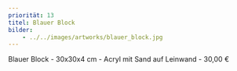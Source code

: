```yaml
---
priorität: 13
titel: Blauer Block
bilder:
    - ../../images/artworks/blauer_block.jpg
---
```


Blauer Block - 30x30x4 cm - Acryl mit Sand auf Leinwand - 30,00 €
